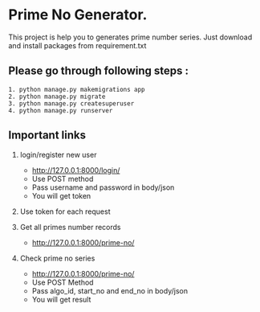 # Prime No Generator.

This project is help you to generates prime number series.
Just download and install packages from requirement.txt

## Please go through following steps :    
    1. python manage.py makemigrations app
    2. python manage.py migrate
    3. python manage.py createsuperuser
    4. python manage.py runserver

## Important links
1. login/register new user
    - http://127.0.0.1:8000/login/
    - Use POST method 
    - Pass username and password in body/json
    - You will get token

2. Use token for each request

3. Get all primes number records
    - http://127.0.0.1:8000/prime-no/

4. Check prime no series
    - http://127.0.0.1:8000/prime-no/
    - Use POST Method
    - Pass algo_id, start_no and end_no in body/json
    - You will get result
